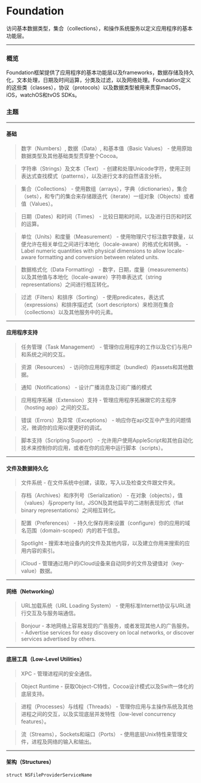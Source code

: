 # Foundation
访问基本数据类型，集合（collections），和操作系统服务以定义应用程序的基本功能层。
***
### 概览
Foundation框架提供了应用程序的基本功能层以及frameworks，数据存储及持久化，文本处理，日期及时间运算，分类及过滤，以及网络处理。Foundation定义的这些类（classes），协议（protocols）以及数据类型被用来贯穿macOS，iOS，watchOS和tvOS SDKs。

### 主题
***
#### 基础

> 数字（Numbers）, 数据（Data）, 和基本值（Basic Values）
    - 使用原始数据类型及其他基础类型贯穿整个Cocoa。
    
> 字符串（Strings）及文本（Text）
    - 创建和处理Unicode字符，使用正则表达式查找模式（patterns），以及进行文本的自然语言分析。
    
> 集合（Collections）
    - 使用数组（arrays），字典（dictionaries），集合（sets），和专门的集合来存储跟迭代（iterate）一组对象（Objects）或者值（Values）。
    
> 日期（Dates）和时间（Times）
    - 比较日期和时间，以及进行日历和时区的运算。
    
> 单位（Units）和度量（Measurement）
    - 使用物理尺寸标注数字数量，以便允许在相关单位之间进行本地化（locale-aware）的格式化和转换。
    - Label numeric quantities with physical dimensions to allow locale-aware formatting and conversion between related units.
    
> 数据格式化（Data Formatting）
    - 数字，日期，度量（measurements）以及其他值与本地化（locale-aware）字符串表达式（string representations）之间进行相互转化。
    
> 过滤（Filters）和排序（Sorting）
    - 使用predicates，表达式（expressions）和排序描述式（sort descriptors）来检测在集合（collections）以及其他服务中的元素。

***

#### 应用程序支持

> 任务管理（Task Management）
    - 管理你应用程序的工作以及它们与用户和系统之间的交互。

> 资源（Resources）
    - 访问你应用程序绑定（bundled）的assets和其他数据。
    
> 通知（Notifications）
    - 设计广播消息及订阅广播的模式

> 应用程序拓展（Extension）支持
    - 管理应用程序拓展跟它的主程序（hosting app）之间的交互。

> 错误（Errors）及异常（Exceptions）
    - 响应你在api交互中产生的问题情况，微调你的应用以便更好的调试。

> 脚本支持（Scripting Support）
    - 允许用户使用AppleScript和其他自动化技术来控制你的应用，或者在你的应用中运行脚本（scripts）。

***

#### 文件及数据持久化

> 文件系统
    - 在文件系统中创建，读取，写入以及检查文件跟文件夹。
    
> 存档（Archives）和序列号（Serialization）
    - 在对象（objects），值（values）与property list，JSON及其他扁平的二进制表现形式（flat binary representations）之间相互转化。
    
> 配置（Preferences）
    - 持久化保存用来设置（configure）你的应用的域名范围（domain-scoped）内的若干信息。

> Spotlight
    - 搜索本地设备内的文件及其他内容，以及建立你用来搜索的应用内容的索引。
    
> iCloud
    - 管理通过用户的iCloud设备来自动同步的文件及键值对（key-value）数据。

***

#### 网络（Networking）

> URL加载系统（URL Loading System）
    - 使用标准Internet协议与URL进行交互及与服务端通信。

> Bonjour
    - 本地网络上容易发现的广告服务，或者发现其他人的广告服务。
    - Advertise services for easy discovery on local networks, or discover services advertised by others.

***

#### 底层工具（Low-Level Utilities）

> XPC
    - 管理进程间的安全通信。

> Object Runtime
    - 获取Object-C特性，Cocoa设计模式以及Swift一体化的底层支持。

> 进程（Processes）与线程（Threads）
    - 管理你应用与主操作系统及其他进程之间的交互，以及实现底层并发特性（low-level concurrency features）。
    
> 流（Streams），Sockets和端口（Ports）
    - 使用底层Unix特性来管理文件，进程及网络的输入和输出。
    
***

#### 架构（Structures）

```
struct NSFileProviderServiceName
```

<br>
<br>
<br>
<br>
<br>
<br>
<br>
<br>
<br>
<br>
<br>

